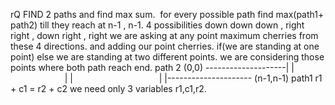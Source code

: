 rQ FIND 2 paths and find max sum.
​
for every possible path find max(path1+ path2) till they reach at n-1 , n-1.
4 possibilities
down down
down , right
right , down
right , right
we are asking at any point maximum cherries from these 4 directions.
and adding our point cherries.
if(we are standing at one point)
else we are standing at two different points.
we are considering those points where both path reach end.
path 2
(0,0) --------------------|
|                                    |
|                                    |
|---------------------  (n-1,n-1)
path1
r1 + c1 = r2 + c2
we need only 3 variables r1,c1,r2.
